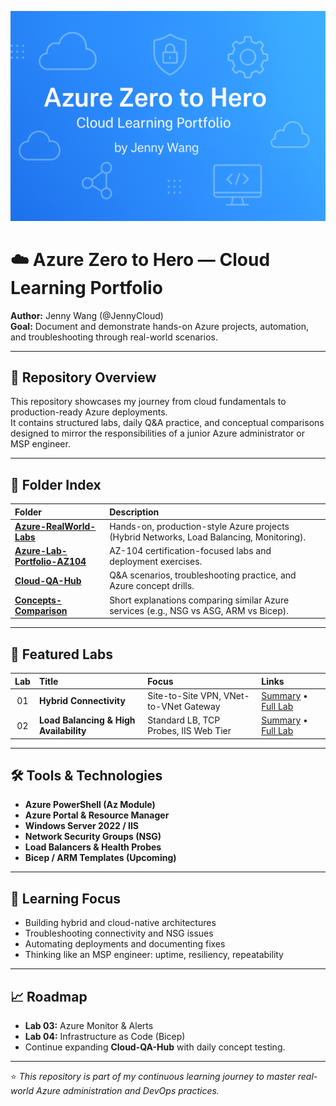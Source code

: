 ![Azure Zero to Hero Banner](./Images/banner-azure-zero-to-hero.png)

# ☁️ Azure Zero to Hero — Cloud Learning Portfolio  
**Author:** Jenny Wang (@JennyCloud)  
**Goal:** Document and demonstrate hands-on Azure projects, automation, and troubleshooting through real-world scenarios.

---

## 🧭 Repository Overview
This repository showcases my journey from cloud fundamentals to production-ready Azure deployments.  
It contains structured labs, daily Q&A practice, and conceptual comparisons designed to mirror the responsibilities of a junior Azure administrator or MSP engineer.

---

## 📂 Folder Index

| Folder | Description |
|:--------|:-------------|
| **[Azure-RealWorld-Labs](./Azure-RealWorld-Labs/)** | Hands-on, production-style Azure projects (Hybrid Networks, Load Balancing, Monitoring). |
| **[Azure-Lab-Portfolio-AZ104](./Azure-Lab-Portfolio-AZ104/)** | AZ-104 certification-focused labs and deployment exercises. |
| **[Cloud-QA-Hub](./Cloud-QA-Hub/)** | Q&A scenarios, troubleshooting practice, and Azure concept drills. |
| **[Concepts-Comparison](./Concepts-Comparison/)** | Short explanations comparing similar Azure services (e.g., NSG vs ASG, ARM vs Bicep). |

---

## 🧩 Featured Labs

| Lab | Title | Focus | Links |
|:--:|:------|:------|:------|
| 01 | **Hybrid Connectivity** | Site-to-Site VPN, VNet-to-VNet Gateway | [Summary](./Azure-RealWorld-Labs/Lab01-Hybrid-Connectivity/LabSummary.md) • [Full Lab](./Azure-RealWorld-Labs/Lab01-Hybrid-Connectivity/README.md) |
| 02 | **Load Balancing & High Availability** | Standard LB, TCP Probes, IIS Web Tier | [Summary](./Azure-RealWorld-Labs/Lab02-LoadBalancing-HA/LabSummary.md) • [Full Lab](./Azure-RealWorld-Labs/Lab02-LoadBalancing-HA/README.md) |

---

## 🛠 Tools & Technologies
- **Azure PowerShell (Az Module)**  
- **Azure Portal & Resource Manager**  
- **Windows Server 2022 / IIS**  
- **Network Security Groups (NSG)**  
- **Load Balancers & Health Probes**  
- **Bicep / ARM Templates (Upcoming)**  

---

## 🧠 Learning Focus
- Building hybrid and cloud-native architectures  
- Troubleshooting connectivity and NSG issues  
- Automating deployments and documenting fixes  
- Thinking like an MSP engineer: uptime, resiliency, repeatability  

---

## 📈 Roadmap
- **Lab 03:** Azure Monitor & Alerts  
- **Lab 04:** Infrastructure as Code (Bicep)  
- Continue expanding **Cloud-QA-Hub** with daily concept testing.  

---

⭐ *This repository is part of my continuous learning journey to master real-world Azure administration and DevOps practices.*

